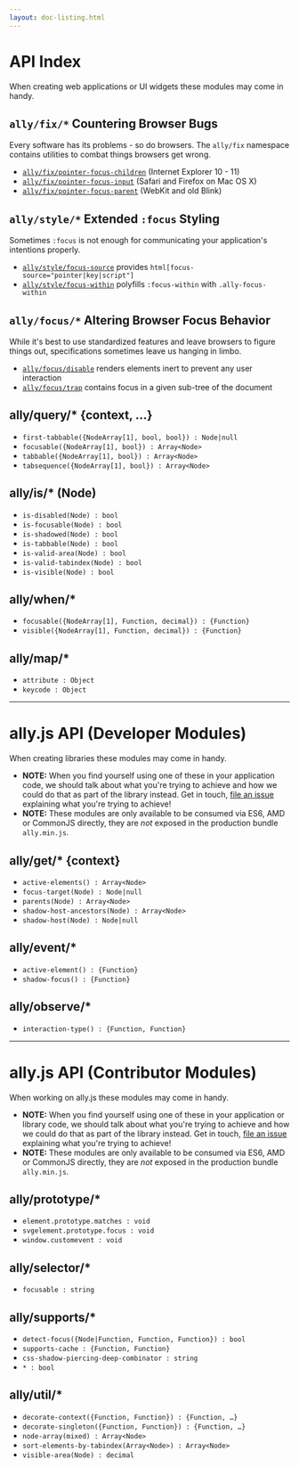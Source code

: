 ```yaml
---
layout: doc-listing.html
---
```


# API Index

When creating web applications or UI widgets these modules may come in handy.


## `ally/fix/*` Countering Browser Bugs

Every software has its problems - so do browsers. The `ally/fix` namespace contains utilities to combat things browsers get wrong.

* [`ally/fix/pointer-focus-children`](fix/pointer-focus-children.md) (Internet Explorer 10 - 11)
* [`ally/fix/pointer-focus-input`](fix/pointer-focus-input.md) (Safari and Firefox on Mac OS X)
* [`ally/fix/pointer-focus-parent`](fix/pointer-focus-parent.md) (WebKit and old Blink)


## `ally/style/*` Extended `:focus` Styling

Sometimes `:focus` is not enough for communicating your application's intentions properly.

* [`ally/style/focus-source`](style/focus-source.md) provides `html[focus-source="pointer|key|script"]`
* [`ally/style/focus-within`](style/focus-within.md) polyfills `:focus-within` with `.ally-focus-within`


## `ally/focus/*` Altering Browser Focus Behavior

While it's best to use standardized features and leave browsers to figure things out, specifications sometimes leave us hanging in limbo.

* [`ally/focus/disable`](focus/disable.md) renders elements inert to prevent any user interaction
* [`ally/focus/trap`](focus/trap.md) contains focus in a given sub-tree of the document


## ally/query/* {context, …}

* `first-tabbable({NodeArray[1], bool, bool}) : Node|null`
* `focusable({NodeArray[1], bool}) : Array<Node>`
* `tabbable({NodeArray[1], bool}) : Array<Node>`
* `tabsequence({NodeArray[1], bool}) : Array<Node>`

## ally/is/* (Node)

* `is-disabled(Node) : bool`
* `is-focusable(Node) : bool`
* `is-shadowed(Node) : bool`
* `is-tabbable(Node) : bool`
* `is-valid-area(Node) : bool`
* `is-valid-tabindex(Node) : bool`
* `is-visible(Node) : bool`

## ally/when/*

* `focusable({NodeArray[1], Function, decimal}) : {Function}`
* `visible({NodeArray[1], Function, decimal}) : {Function}`

## ally/map/*

* `attribute : Object`
* `keycode : Object`

---

# ally.js API (Developer Modules)

When creating libraries these modules may come in handy.

* **NOTE:** When you find yourself using one of these in your application code, we should talk about what you're trying to achieve and how we could do that as part of the library instead. Get in touch, [file an issue](https://github.com/medialize/ally.js/issues) explaining what you're trying to achieve!
* **NOTE:** These modules are only available to be consumed via ES6, AMD or CommonJS directly, they are *not* exposed in the production bundle `ally.min.js`.

## ally/get/* {context}

* `active-elements() : Array<Node>`
* `focus-target(Node) : Node|null`
* `parents(Node) : Array<Node>`
* `shadow-host-ancestors(Node) : Array<Node>`
* `shadow-host(Node) : Node|null`

## ally/event/*

* `active-element() : {Function}`
* `shadow-focus() : {Function}`

## ally/observe/*

* `interaction-type() : {Function, Function}`

---

# ally.js API (Contributor Modules)

When working on ally.js these modules may come in handy.

* **NOTE:** When you find yourself using one of these in your application or library code, we should talk about what you're trying to achieve and how we could do that as part of the library instead. Get in touch, [file an issue](https://github.com/medialize/ally.js/issues) explaining what you're trying to achieve!
* **NOTE:** These modules are only available to be consumed via ES6, AMD or CommonJS directly, they are *not* exposed in the production bundle `ally.min.js`.

## ally/prototype/*

* `element.prototype.matches : void`
* `svgelement.prototype.focus : void`
* `window.customevent : void`

## ally/selector/*

* `focusable : string`

## ally/supports/*

* `detect-focus({Node|Function, Function, Function}) : bool`
* `supports-cache : {Function, Function}`
* `css-shadow-piercing-deep-combinator : string`
* `* : bool`

## ally/util/*

* `decorate-context({Function, Function}) : {Function, …}`
* `decorate-singleton({Function, Function}) : {Function, …}`
* `node-array(mixed) : Array<Node>`
* `sort-elements-by-tabindex(Array<Node>) : Array<Node>`
* `visible-area(Node) : decimal`
